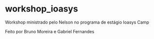 # workshop_ioasys
Workshop ministrado pelo Nelson no programa de estágio Ioasys Camp

Feito por Bruno Moreira e Gabriel Fernandes
